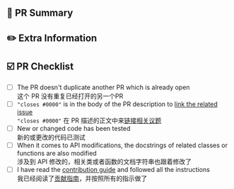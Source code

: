 <!--
Thank you so much for your PR!❤️
非常感谢您的PR！❤️
-->

📑 PR Summary
--------------

<!--
Please provide at least 1-2 sentences describing the pull request in detail
(Why is this change required?  What problem does it solve?) and link to relevant
issues and PRs.
请提供至少 1-2 句话详细描述拉取请求（为什么需要此更改？它解决了什么问题？）
并链接到相关问题和 PR。

Also please summarize the changes in the title, and avoid non-descriptive titles such as "Addresses issue #6666".
还请在标题中概括一下更改的内容，并避免非描述性的标题，比如 “解决问题 #6666”。
-->

✏️ Extra Information
---------------------

<!--
If there is any additional information that needs to be written, please put it here.
如果有其它额外信息需要写，请放在这里
-->

☑️ PR Checklist
----------------

<!--
Please check that your PR has completed the contents of the following checkboxes
and mark it with "[ ]" as "[X]".
请检查你的 PR 完成了以下几项复选框的内容，并将它的 “[ ]” 标记为 “[X]”。
-->

- [ ] The PR doesn't duplicate another PR which is already open  
这个 PR 没有重复已经打开的另一个PR
- [ ] `"closes #0000"` is in the body of the PR description to [link the related issue](https://docs.github.com/en/issues/tracking-your-work-with-issues/linking-a-pull-request-to-an-issue)  
`"closes #0000"` 在 PR 描述的正文中来[链接相关议题](https://docs.github.com/zh/issues/tracking-your-work-with-issues/linking-a-pull-request-to-an-issue)
- [ ] New or changed code has been tested  
新的或更改的代码已测试
- [ ] When it comes to API modifications, the docstrings of related classes or functions are also modified  
涉及到 API 修改的，相关类或者函数的文档字符串也跟着修改了
- [ ] I have read the [contribution guide](../blob/main/CONTRIBUTING.md) and followed all the instructions  
我已经阅读了[贡献指南](../blob/main/CONTRIBUTING.md)，并按照所有的指示做了

<!--
We understand that PRs can sometimes be overwhelming, especially as the
reviews start coming in.  Please let us know if the reviews are unclear or
the recommended next step seems overly demanding, if you would like help in
addressing a reviewer's comments, or if you have been waiting too long to hear
back on your PR.
我们知道PR有时会让人感到压力很大，特别是在开始收到审查意见后。
如果你觉得审查意见不清楚，或者下一步的建议过于苛刻，或者你希望得到帮助来应对审稿人的评论，
或者你等待回复的时间太长了，请告诉我们。
-->
